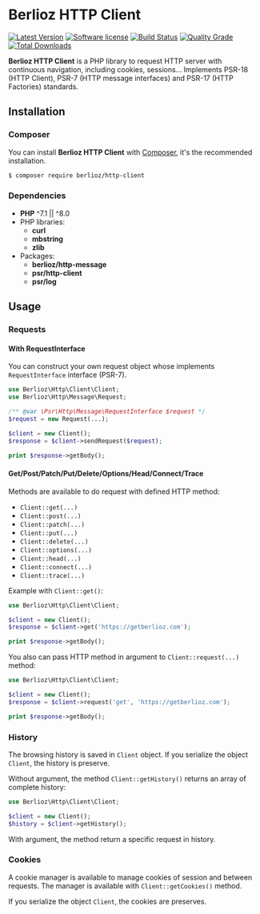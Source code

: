 # Berlioz HTTP Client

[![Latest Version](https://img.shields.io/packagist/v/berlioz/http-client.svg?style=flat-square)](https://github.com/BerliozFramework/HttpClient/releases)
[![Software license](https://img.shields.io/github/license/BerliozFramework/HttpClient.svg?style=flat-square)](https://github.com/BerliozFramework/HttpClient/blob/1.x/LICENSE)
[![Build Status](https://img.shields.io/travis/com/BerliozFramework/HttpClient/1.x.svg?style=flat-square)](https://travis-ci.com/BerliozFramework/HttpClient)
[![Quality Grade](https://img.shields.io/codacy/grade/3e9df26a706d4ac285e1a49176665751/1.x.svg?style=flat-square)](https://app.codacy.com/gh/BerliozFramework/HttpClient)
[![Total Downloads](https://img.shields.io/packagist/dt/berlioz/http-client.svg?style=flat-square)](https://packagist.org/packages/berlioz/http-client)

**Berlioz HTTP Client** is a PHP library to request HTTP server with continuous navigation, including cookies, sessions...
Implements PSR-18 (HTTP Client), PSR-7 (HTTP message interfaces) and PSR-17 (HTTP Factories) standards.

## Installation

### Composer

You can install **Berlioz HTTP Client** with [Composer](https://getcomposer.org/), it's the recommended installation.

```bash
$ composer require berlioz/http-client
```

### Dependencies

- **PHP** ^7.1 || ^8.0
- PHP libraries:
  - **curl**
  - **mbstring**
  - **zlib**
- Packages:
  - **berlioz/http-message**
  - **psr/http-client**
  - **psr/log**

## Usage

### Requests

#### With RequestInterface

You can construct your own request object whose implements `RequestInterface` interface (PSR-7).

```php
use Berlioz\Http\Client\Client;
use Berlioz\Http\Message\Request;

/** @var \Psr\Http\Message\RequestInterface $request */
$request = new Request(...);

$client = new Client();
$response = $client->sendRequest($request);

print $response->getBody();
```

#### Get/Post/Patch/Put/Delete/Options/Head/Connect/Trace

Methods are available to do request with defined HTTP method:

- `Client::get(...)`
- `Client::post(...)`
- `Client::patch(...)`
- `Client::put(...)`
- `Client::delete(...)`
- `Client::options(...)`
- `Client::head(...)`
- `Client::connect(...)`
- `Client::trace(...)`

Example with `Client::get()`:

```php
use Berlioz\Http\Client\Client;

$client = new Client();
$response = $client->get('https://getberlioz.com');

print $response->getBody();
```

You also can pass HTTP method in argument to `Client::request(...)` method:

```php
use Berlioz\Http\Client\Client;

$client = new Client();
$response = $client->request('get', 'https://getberlioz.com');

print $response->getBody();
```

### History

The browsing history is saved in `Client` object.
If you serialize the object `Client`, the history is preserve.

Without argument, the method `Client::getHistory()` returns an array of complete history:

```php
use Berlioz\Http\Client\Client;

$client = new Client();
$history = $client->getHistory();
```

With argument, the method return a specific request in history.

### Cookies

A cookie manager is available to manage cookies of session and between requests.
The manager is available with `Client::getCookies()` method.

If you serialize the object `Client`, the cookies are preserves.